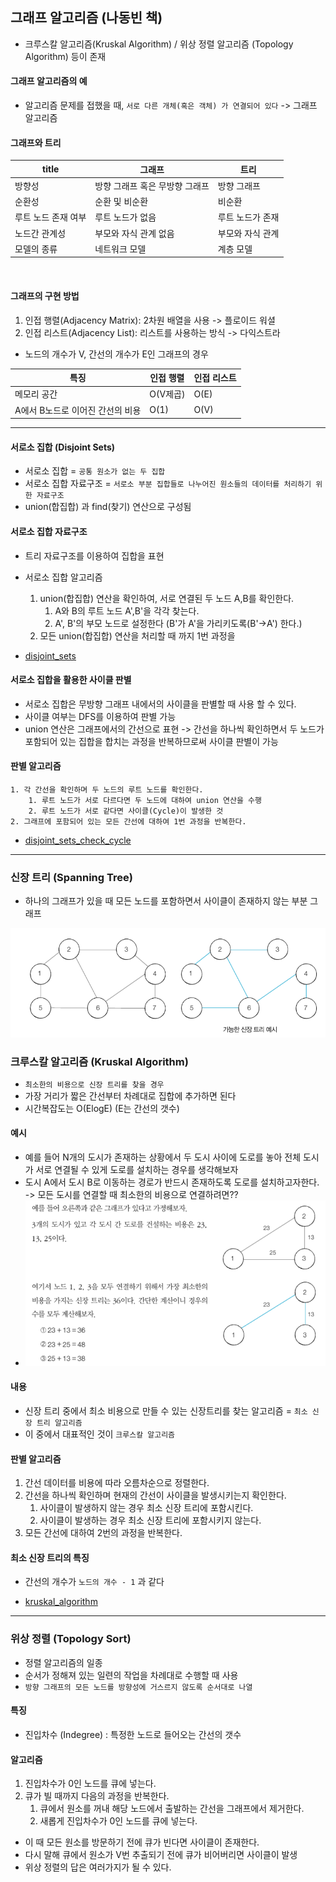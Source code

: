 ## 그래프 알고리즘 (나동빈 책)

* 크루스칼 알고리즘(Kruskal Algorithm) / 위상 정렬 알고리즘 (Topology Algorithm) 등이 존재

#### 그래프 알고리즘의 예
* 알고리즘 문제를 접했을 때, `서로 다른 개체(혹은 객체) 가 연결되어 있다` -> 그래프 알고리즘

#### 그래프와 트리

| title | 그래프 | 트리 |
| --- | --- | --- | 
| 방향성 | 방향 그래프 혹은 무방향 그래프 | 방향 그래프 |
| 순환성 | 순환 및 비순환  | 비순환 |
| 루트 노드 존재 여부 | 루트 노드가 없음  | 루트 노드가 존재 |
| 노드간 관계성 | 부모와 자식 관계 없음  | 부모와 자식 관계 |
| 모델의 종류 | 네트워크 모델  | 계층 모델 |

<br>

#### 그래프의 구현 방법
1. 인접 행렬(Adjacency Matrix): 2차원 배열을 사용 -> 플로이드 워셜
2. 인접 리스트(Adjacency List): 리스트를 사용하는 방식 -> 다익스트라 

* 노드의 개수가 V, 간선의 개수가 E인 그래프의 경우

| 특징 | 인접 행렬 | 인접 리스트 | 
| --- | --- | --- | 
| 메모리 공간 | O(V제곱) | O(E) | 
| A에서 B노드로 이어진 간선의 비용| O(1) | O(V) | 

<hr>

#### 서로소 집합 (Disjoint Sets)
* 서로소 집합 = `공통 원소가 없는 두 집합`
* 서로소 집합 자료구조 = `서로소 부분 집합들로 나누어진 원소들의 데이터를 처리하기 위한 자료구조`
* union(합집합) 과 find(찾기) 연산으로 구성됨

#### 서로소 집합 자료구조

* 트리 자료구조를 이용하여 집합을 표현
* 서로소 집합 알고리즘
    1. union(합집합) 연산을 확인하여, 서로 연결된 두 노드 A,B를 확인한다.
        1. A와 B의 루트 노드 A',B'을 각각 찾는다.
        2. A', B'의 부모 노드로 설정한다 (B'가 A'을 가리키도록(B'->A') 한다.)
    2. 모든 union(합집합) 연산을 처리할 때 까지 1번 과정을 
    
* [disjoint_sets](../graph/disjoint_sets.py)

#### 서로소 집합을 활용한 사이클 판별
* 서로소 집합은 무방향 그래프 내에서의 사이클을 판별할 때 사용 할 수 있다.
* 사이클 여부는 DFS를 이용하여 판별 가능
* union 연산은 그래프에서의 간선으로 표현 -> 간선을 하나씩 확인하면서 두 노드가 포함되어 있는 집합을 합치는 과정을 반복하므로써 사이클 판별이 가능

#### 판별 알고리즘
    1. 각 간선을 확인하며 두 노드의 루트 노드를 확인한다.
        1. 루트 노드가 서로 다르다면 두 노드에 대하여 union 연산을 수행
        2. 루트 노드가 서로 같다면 사이클(Cycle)이 발생한 것
    2. 그래프에 포함되어 있는 모든 간선에 대하여 1번 과정을 반복한다.

* [disjoint_sets_check_cycle](../graph/disjoint_sets_check_cycle.py)

<hr>

### 신장 트리 (Spanning Tree)
* 하나의 그래프가 있을 때 모든 노드를 포함하면서 사이클이 존재하지 않는 부분 그래프

![spanning_tree.png](spanning_tree.PNG)

### 크루스칼 알고리즘 (Kruskal Algorithm)
* `최소한의 비용으로 신장 트리를 찾을 경우`
* 가장 거리가 짧은 간선부터 차례대로 집합에 추가하면 된다
* 시간복잡도는 O(ElogE) (E는 간선의 갯수)
  
#### 예시
* 예를 들어 N개의 도시가 존재하는 상황에서 두 도시 사이에 도로를 놓아 전체 도시가 서로 연결될 수 있게 도로를 설치하는 경우를 생각해보자
* 도시 A에서 도시 B로 이동하는 경로가 반드시 존재하도록 도로를 설치하고자한다. -> 모든 도시를 연결할 때 최소한의 비용으로 연결하려면??
* ![Kruskal_Sample_Spanning_Tree.png](Kruskal_Sample_Spanning_Tree.PNG)

#### 내용
* 신장 트리 중에서 최소 비용으로 만들 수 있는 신장트리를 찾는 알고리즘 = `최소 신장 트리 알고리즘`
* 이 중에서 대표적인 것이 `크루스칼 알고리즘`

#### 판별 알고리즘
1. 간선 데이터를 비용에 따라 오름차순으로 정렬한다.
2. 간선을 하나씩 확인하며 현재의 간선이 사이클을 발생시키는지 확인한다.
   1. 사이클이 발생하지 않는 경우 최소 신장 트리에 포함시킨다.
   2. 사이클이 발생하는 경우 최소 신장 트리에 포함시키지 않는다.
3. 모든 간선에 대하여 2번의 과정을 반복한다.

#### 최소 신장 트리의 특징
* 간선의 개수가 `노드의 개수 - 1` 과 같다

* [kruskal_algorithm](../graph/kruskal_algorithm.py)

<hr>

### 위상 정렬 (Topology Sort)
* 정렬 알고리즘의 일종
* 순서가 정해져 있는 일련의 작업을 차례대로 수행할 때 사용
* `방향 그래프의 모든 노드를 방향성에 거스르지 않도록 순서대로 나열`

#### 특징
* 진입차수 (Indegree) : 특정한 노드로 들어오는 간선의 갯수

#### 알고리즘
1. 진입차수가 0인 노드를 큐에 넣는다.
2. 큐가 빌 때까지 다음의 과정을 반복한다.
    1. 큐에서 원소를 꺼내 해당 노드에서 출발하는 간선을 그래프에서 제거한다.
    2. 새롭게 진입차수가 0인 노드를 큐에 넣는다.
    
* 이 때 모든 원소를 방문하기 전에 큐가 빈다면 사이클이 존재한다.
* 다시 말해 큐에서 원소가 V번 추출되기 전에 큐가 비어버리면 사이클이 발생 
* 위상 정렬의 답은 여러가지가 될 수 있다.





